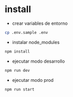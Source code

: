 # install
- crear variables de entorno
```	bash
cp .env.sample .env
```
- instalar node_modules
```bash
npm install
```
- ejecutar modo desarrollo
```bash
npm run dev
```
- ejecutar modo prod
```bash
npm run start
```
